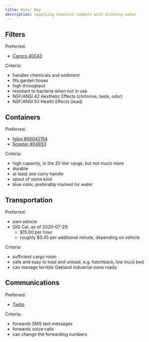 ```yaml
---
title: Water Boy
description: supplying homeless campers with drinking water
---
```


## Filters

Preferred:
- [Camco 40043](http://www.camco.net/tastepure-water-filter-kdf-w-flexible-hose-protector-llc-40043)

Criteria:
- handles chemicals and sediment
- fits garden hoses
- high throughput
- resistant to bacteria when not in use
- NSF/ANSI 42 Aesthetic Effects (chrlorine, taste, odor)
- NSF/ANSI 53 Health Effects (lead)

## Containers

Preferred:
- [Igloo #00042154](https://www.igloocoolers.com/products/42154-6-gallon-water-container-ii-blue)
- [Scepter #04933](https://scepter.com/products/consumer-products/5-gallon-20-litre-water-can/)

Criteria:
- high capacity, in the 20 liter range, but not much more
- durable
- at least one carry handle
- spout of some kind
- blue color, preferably marked for water

## Transportation

Preferred:
- own vehicle
- GIG Car, as of 2020-07-29:
  - $15.00 per hour
  - roughly $0.45 per additional minute, depending on vehicle

Criteria:
- sufficient cargo room
- safe and easy to load and unload, e.g. hatchback, low truck bed
- can manage terrible Oakland industrial-zone roads

## Communications

Preferred:
- [Twilio](https://twilio.com)

Criteria:
- forwards SMS text messages
- forwards voice calls
- can change the forwarding numbers
